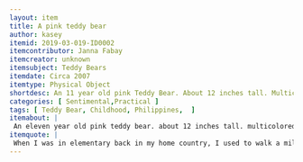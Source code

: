 ```yaml
---
layout: item
title: A pink teddy bear
author: kasey
itemid: 2019-03-019-ID0002
itemcontributor: Janna Fabay
itemcreator: unknown
itemsubject: Teddy Bears
itemdate: Circa 2007
itemtype: Physical Object
shortdesc: An 11 year old pink Teddy Bear. About 12 inches tall. Multicolored strings out of ears. Pink and blue patch on top of head. From Philipenes. 
categories: [ Sentimental,Practical ]
tags: [ Teddy Bear, Childhood, Philippines,  ]
itemabout: |
 An eleven year old pink teddy bear. about 12 inches tall. multicolored strings out of ears. Pink and blue patch on top of head 
itemquote: |
 When I was in elementary back in my home country, I used to walk a mile or two to go to school from home and from school to home. On my way, there’s this small store that sells toys and other stuff for children. I would always spend a few minutes staring at this pink teddy bear on display. I don’t know if my mom walked me to school or home one day that she knew that I’ve been staring at this teddy bear. One night few days before Christmas, I went with my mom to buy something from some store. She probably saw me goggling at the teddy bear and asked me if I liked the teddy bear. She bought it and thought that it was from me but she said that someone had asked her to buy it for her and wrap it (she was great at gift wrapping). It was probably the first time I felt my heart breaking. Early in the morning of Christmas, my mom gave me a gift and in it was the teddy bear along with some candies. As soon as I saw it, I hugged it immediately.My favorite color was pink and at that time, I was away from my all of my siblings and my father. I was bullied and didn’t have that much friends. I used to cry every night. It was like my cry-buddy, my little sister, my friend and my playmate. I don’t think I could ever sleep without it because it reminds me of my mom but mostly it reminds me of my innocence. 
---
```

